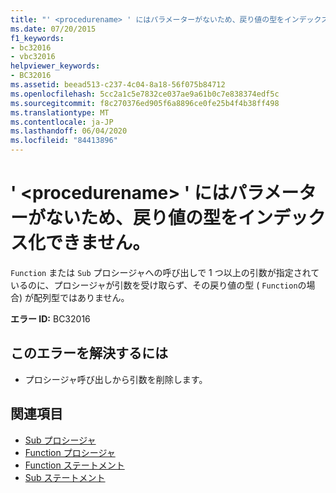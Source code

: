 ```yaml
---
title: "' <procedurename> ' にはパラメーターがないため、戻り値の型をインデックス化できません。"
ms.date: 07/20/2015
f1_keywords:
- bc32016
- vbc32016
helpviewer_keywords:
- BC32016
ms.assetid: beead513-c237-4c04-8a18-56f075b84712
ms.openlocfilehash: 5cc2a1c5e7832ce037ae9a61b0c7e838374edf5c
ms.sourcegitcommit: f8c270376ed905f6a8896ce0fe25b4f4b38ff498
ms.translationtype: MT
ms.contentlocale: ja-JP
ms.lasthandoff: 06/04/2020
ms.locfileid: "84413896"
---
```

# <a name="procedurename-has-no-parameters-and-its-return-type-cannot-be-indexed"></a>' \<procedurename> ' にはパラメーターがないため、戻り値の型をインデックス化できません。
`Function` または `Sub` プロシージャへの呼び出しで 1 つ以上の引数が指定されているのに、プロシージャが引数を受け取らず、その戻り値の型 ( `Function`の場合) が配列型ではありません。  
  
 **エラー ID:** BC32016  
  
## <a name="to-correct-this-error"></a>このエラーを解決するには  
  
- プロシージャ呼び出しから引数を削除します。  
  
## <a name="see-also"></a>関連項目

- [Sub プロシージャ](../programming-guide/language-features/procedures/sub-procedures.md)
- [Function プロシージャ](../programming-guide/language-features/procedures/function-procedures.md)
- [Function ステートメント](../language-reference/statements/function-statement.md)
- [Sub ステートメント](../language-reference/statements/sub-statement.md)
